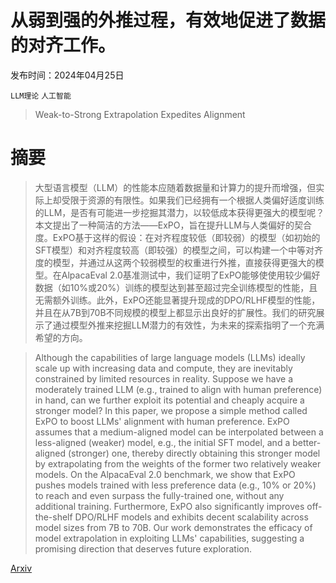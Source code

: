 # 从弱到强的外推过程，有效地促进了数据的对齐工作。

发布时间：2024年04月25日

`LLM理论` `人工智能`

> Weak-to-Strong Extrapolation Expedites Alignment

# 摘要

> 大型语言模型（LLM）的性能本应随着数据量和计算力的提升而增强，但实际上却受限于资源的有限性。如果我们已经拥有一个根据人类偏好适度训练的LLM，是否有可能进一步挖掘其潜力，以较低成本获得更强大的模型呢？本文提出了一种简洁的方法——ExPO，旨在提升LLM与人类偏好的契合度。ExPO基于这样的假设：在对齐程度较低（即较弱）的模型（如初始的SFT模型）和对齐程度较高（即较强）的模型之间，可以构建一个中等对齐度的模型，并通过从这两个较弱模型的权重进行外推，直接获得更强大的模型。在AlpacaEval 2.0基准测试中，我们证明了ExPO能够使使用较少偏好数据（如10%或20%）训练的模型达到甚至超过完全训练模型的性能，且无需额外训练。此外，ExPO还能显著提升现成的DPO/RLHF模型的性能，并且在从7B到70B不同规模的模型上都显示出良好的扩展性。我们的研究展示了通过模型外推来挖掘LLM潜力的有效性，为未来的探索指明了一个充满希望的方向。

> Although the capabilities of large language models (LLMs) ideally scale up with increasing data and compute, they are inevitably constrained by limited resources in reality. Suppose we have a moderately trained LLM (e.g., trained to align with human preference) in hand, can we further exploit its potential and cheaply acquire a stronger model? In this paper, we propose a simple method called ExPO to boost LLMs' alignment with human preference. ExPO assumes that a medium-aligned model can be interpolated between a less-aligned (weaker) model, e.g., the initial SFT model, and a better-aligned (stronger) one, thereby directly obtaining this stronger model by extrapolating from the weights of the former two relatively weaker models. On the AlpacaEval 2.0 benchmark, we show that ExPO pushes models trained with less preference data (e.g., 10% or 20%) to reach and even surpass the fully-trained one, without any additional training. Furthermore, ExPO also significantly improves off-the-shelf DPO/RLHF models and exhibits decent scalability across model sizes from 7B to 70B. Our work demonstrates the efficacy of model extrapolation in exploiting LLMs' capabilities, suggesting a promising direction that deserves future exploration.

[Arxiv](https://arxiv.org/abs/2404.16792)